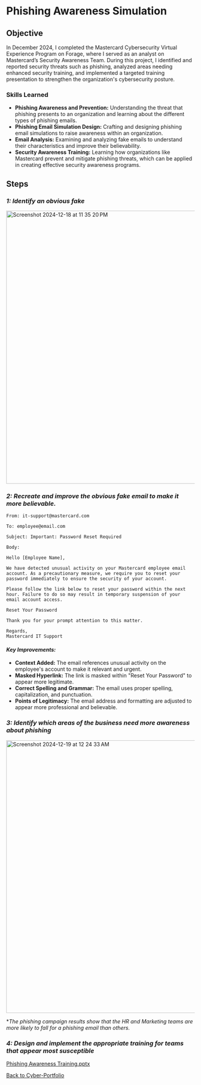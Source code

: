 # Phishing Awareness Simulation

## Objective

In December 2024, I completed the Mastercard Cybersecurity Virtual Experience Program on Forage, where I served as an analyst on Mastercard’s Security Awareness Team. During this project, I identified and reported security threats such as phishing, analyzed areas needing enhanced security training, and implemented a targeted training presentation to strengthen the organization's cybersecurity posture.

### Skills Learned

- **Phishing Awareness and Prevention:** Understanding the threat that phishing presents to an organization and learning about the different types of phishing emails.
- **Phishing Email Simulation Design:** Crafting and designing phishing email simulations to raise awareness within an organization.
- **Email Analysis:** Examining and analyzing fake emails to understand their characteristics and improve their believability.
- **Security Awareness Training:** Learning how organizations like Mastercard prevent and mitigate phishing threats, which can be applied in creating effective security awareness programs.

## Steps

### *1: Identify an obvious fake*

<img width="730" alt="Screenshot 2024-12-18 at 11 35 20 PM" src="https://github.com/user-attachments/assets/37118cad-95bd-4a32-9834-eea925e2390a" /> 


### *2: Recreate and improve the obvious fake email to make it more believable.*

```
From: it-support@mastercard.com

To: employee@email.com

Subject: Important: Password Reset Required

Body:

Hello [Employee Name],

We have detected unusual activity on your Mastercard employee email account. As a precautionary measure, we require you to reset your password immediately to ensure the security of your account.

Please follow the link below to reset your password within the next hour. Failure to do so may result in temporary suspension of your email account access.

Reset Your Password

Thank you for your prompt attention to this matter.

Regards,
Mastercard IT Support
```

#### *Key Improvements:*

- **Context Added:** The email references unusual activity on the employee's account to make it relevant and urgent.
- **Masked Hyperlink:** The link is masked within "Reset Your Password" to appear more legitimate.
- **Correct Spelling and Grammar:** The email uses proper spelling, capitalization, and punctuation.
- **Points of Legitimacy:** The email address and formatting are adjusted to appear more professional and believable.

### *3: Identify which areas of the business need more awareness about phishing*

<img width="729" alt="Screenshot 2024-12-19 at 12 24 33 AM" src="https://github.com/user-attachments/assets/a9b9adf7-6b82-4f46-9bbb-ece520bef415" />

**The phishing campaign results show that the HR and Marketing teams are more likely to fall for a phishing email than others.*

### *4: Design and implement the appropriate training for teams that appear most susceptible*

[Phishing Awareness Training.pptx](https://github.com/user-attachments/files/18193951/Phishing.Awareness.Training.pptx)


<a href="https://github.com/dimi901/Phishing-Simulation">Back to Cyber-Portfolio</a>
